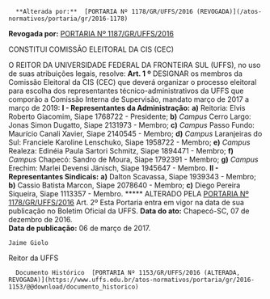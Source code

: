       **Alterada por:**  [PORTARIA Nº 1178/GR/UFFS/2016 (REVOGADA)](/atos-normativos/portaria/gr/2016-1178) 

 **Revogada por:**  [PORTARIA Nº 1187/GR/UFFS/2016](/atos-normativos/portaria/gr/2016-1187) 

   CONSTITUI COMISSÃO ELEITORAL DA CIS (CEC)  

 O REITOR DA UNIVERSIDADE FEDERAL DA FRONTEIRA SUL (UFFS), no uso de suas atribuições legais, resolve:  **Art. 1**  **º**  DESIGNAR os membros da Comissão Eleitoral da CIS (CEC) que deverá organizar o processo eleitoral para escolha dos representantes técnico-administrativos da UFFS que comporão a Comissão Interna de Supervisão, mandato março de 2017 a março de 2019:   **I - Representantes da Administração:**   **a)**  Reitoria: Elvis Roberto Giacomim, Siape 1768722 - Presidente;   **b)**   *Campus*  Cerro Largo: Jonas Simon Dugatto, Siape 2131973 - Membro;   **c)**   *Campus*  Passo Fundo: Maurício Canali Xavier, Siape 2140545 - Membro;   **d)**   *Campus*  Laranjeiras do Sul: Franciele Karoline Lenschuko, Siape 1958722 - Membro;   **e)**   *Campus*  Realeza: Edinéia Paula Sartori Schmitz, Siape 1894471 - Membro;   **f)**   *Campus*  Chapecó: Sandro de Moura, Siape 1792391 - Membro;   **g)**   *Campus*  Erechim: Marlei Devensi Jänisch, Siape 1945647 - Membro.   **II - Representantes Sindicais:**   **a)**  Dalton Scavassa, Siape 1939343 - Membro;   **b)**  Cassio Batista Marcon, Siape 2078640 - Membro;   **c)**  Diego Pereira Siqueira, Siape 1113357 - Membro.  ***** ALTERADO PELA [PORTARIA Nº 1178/GR/UFFS/2016](https://www.uffs.edu.br/atos-normativos/portaria/gr/2016-1178)    Art. 2º Esta Portaria entra em vigor na data de sua publicação no Boletim Oficial da UFFS.      **Data do ato:** Chapecó-SC, 07 de dezembro de 2016.   
 **Data de publicação:**  06 de março de 2017. 

    Jaime Giolo   
 Reitor da UFFS 

      Documento Histórico  [PORTARIA Nº 1153/GR/UFFS/2016 (ALTERADA, REVOGADA)](https://www.uffs.edu.br/atos-normativos/portaria/gr/2016-1153/@@download/documento_historico)     
      